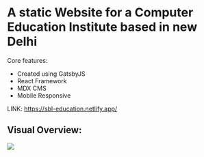 # A static Website for a Computer Education Institute based in new Delhi

Core features:

- Created using GatsbyJS
- React Framework
- MDX CMS
- Mobile Responsive

LINK: https://sbl-education.netlify.app/

## Visual Overview:

![](https://giphy.com/gifs/bruce-lee-Ht2ktUDWebe36)
<blockquote class="imgur-embed-pub" lang="en" data-id="a/CyrNPgR" data-context="false" ><a href="//imgur.com/a/CyrNPgR"></a></blockquote><script async src="//s.imgur.com/min/embed.js" charset="utf-8"></script>
